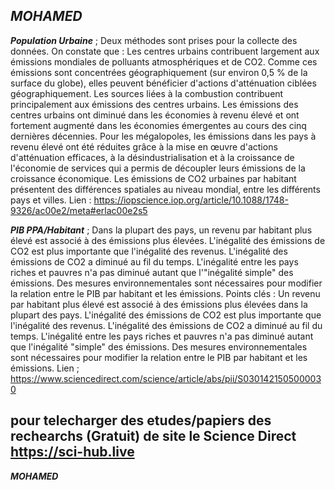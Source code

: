 ***MOHAMED***
-----------------------------------
***Population Urbaine*** ; 
Deux méthodes sont prises pour la collecte des données. 
On constate que : 
Les centres urbains contribuent largement aux émissions mondiales de polluants atmosphériques et de CO2. Comme ces émissions sont concentrées géographiquement (sur environ 0,5 % de la surface du globe), elles peuvent bénéficier d'actions d'atténuation ciblées géographiquement.
Les sources liées à la combustion contribuent principalement aux émissions des centres urbains.
Les émissions des centres urbains ont diminué dans les économies à revenu élevé et ont fortement augmenté dans les économies émergentes au cours des cinq dernières décennies.
Pour les mégalopoles, les émissions dans les pays à revenu élevé ont été réduites grâce à la mise en œuvre d'actions d'atténuation efficaces, à la désindustrialisation et à la croissance de l'économie de services qui a permis de découpler leurs émissions de la croissance économique.
Les émissions de CO2 urbaines par habitant présentent des différences spatiales au niveau mondial, entre les différents pays et villes.
Lien : https://iopscience.iop.org/article/10.1088/1748-9326/ac00e2/meta#erlac00e2s5

***PIB PPA/Habitant*** ; 
Dans la plupart des pays, un revenu par habitant plus élevé est associé à des émissions plus élevées.
L'inégalité des émissions de CO2 est plus importante que l'inégalité des revenus.
L'inégalité des émissions de CO2 a diminué au fil du temps.
L'inégalité entre les pays riches et pauvres n'a pas diminué autant que l'"inégalité simple" des émissions.
Des mesures environnementales sont nécessaires pour modifier la relation entre le PIB par habitant et les émissions.
Points clés :
Un revenu par habitant plus élevé est associé à des émissions plus élevées dans la plupart des pays.
L'inégalité des émissions de CO2 est plus importante que l'inégalité des revenus.
L'inégalité des émissions de CO2 a diminué au fil du temps.
L'inégalité entre les pays riches et pauvres n'a pas diminué autant que l'inégalité "simple" des émissions.
Des mesures environnementales sont nécessaires pour modifier la relation entre le PIB par habitant et les émissions.
Lien ; https://www.sciencedirect.com/science/article/abs/pii/S0301421505000030

pour telecharger des etudes/papiers des rechearchs (Gratuit) de site le Science Direct
https://sci-hub.live
------------------------------------
***MOHAMED***
